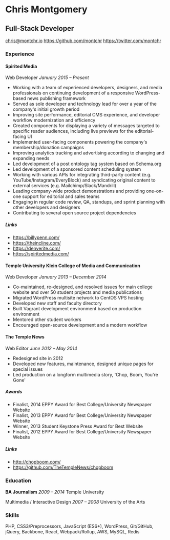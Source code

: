 # Chris Montgomery
## Full-Stack Developer
[chris@montchr.io](mailto:chris@montchr.io)
https://github.com/montchr
https://twitter.com/montchr

### Experience

#### Spirited Media
Web Developer
*January 2015 – Present*

- Working with a team of experienced developers, designers, and media professionals on continuing development of a responsive WordPress-based news publishing framework
- Served as sole developer and technology lead for over a year of the company's initial growth period
- Improving site performance, editorial CMS experience, and developer workflow modernization and efficiency
- Created components for displaying a variety of messages targeted to specific reader audiences, including live previews for the editorial-facing UI
- Implemented user-facing components powering the company's membership/donation campaigns
- Improving analytics tracking and advertising according to changing and expanding needs
- Led development of a post ontology tag system based on Schema.org
- Led development of a sponsored content scheduling system
- Working with various APIs for integrating third-party content (e.g. YouTube/Instagram/EveryBlock) and syndicating original content to external services (e.g. Mailchimp/Slack/Mandrill)
- Leading company-wide product demonstrations and providing one-on-one support for editorial and sales teams
- Engaging in regular code review, QA, standups, and sprint planning with other developers and designers
- Contributing to several open source project dependencies

##### Links

- https://billypenn.com/
- https://theincline.com/
- https://denverite.com/
- https://spiritedmedia.com/


#### Temple University Klein College of Media and Communication
Web Developer
*January 2013 – December 2014*

- Co-maintained, re-designed, and resolved issues for main college website and over 50 student projects and media publications
- Migrated WordPress multisite network to CentOS VPS hosting
- Developed new staff and faculty directory
- Built Vagrant development environment based on production environment
- Mentored other student workers
- Encouraged open-source development and a modern workflow


#### The Temple News
Web Editor
*June 2012 – May 2014*

- Redesigned site in 2012
- Developed new features, maintenance, designed unique pages for special issues
- Led production on a longform multimedia story, 'Chop, Boom, You're Gone'

##### Awards

- Finalist, 2014 EPPY Award for Best College/University Newspaper Website
- Finalist, 2013 EPPY Award for Best College/University Newspaper Website
- Winner, 2013 Student Keystone Press Award for Best Website
- Finalist, 2012 EPPY Award for Best College/University Newspaper Website

##### Links

- http://chopboom.com/
- https://github.com/TheTempleNews/chopboom


### Education

**BA Journalism**
*2009 – 2014*
Temple University

Multimedia / Interactive Design
*2007 – 2008*
University of the Arts


### Skills

PHP, CSS3/Preprocessors, JavaScript (ES6+), WordPress, Git/GitHub, jQuery, Backbone, React, Webpack/Rollup, AWS, MySQL, Redis
